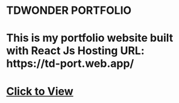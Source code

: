 # TDWONDER PORTFOLIO

<h1>This is my portfolio website built with React Js 
Hosting URL: https://td-port.web.app/</h1>
<h1><a href="https://td-port.web.app/">Click to View</a></h1>
